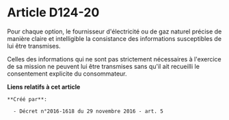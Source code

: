 # Article D124-20

Pour  chaque option, le fournisseur d'électricité ou de gaz naturel précise  de manière claire et intelligible la consistance
des informations  susceptibles de lui être transmises. 

Celles des  informations qui ne sont pas strictement nécessaires à l'exercice de sa  mission ne peuvent lui être transmises
sans qu'il ait recueilli le  consentement explicite du consommateur.

**Liens relatifs à cet article**

	**Créé par**:

	  - Décret n°2016-1618 du 29 novembre 2016 - art. 5
